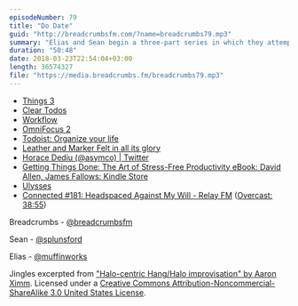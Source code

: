 ```yaml
---
episodeNumber: 79
title: "Do Date"
guid: "http://breadcrumbsfm.com/?name=breadcrumbs79.mp3"
summary: "Elias and Sean begin a three-part series in which they attempt to design their own task management system. (Spoiler: they never really do.)"
duration: "50:48"
date: 2018-03-23T22:54:04+03:00
length: 36574327
file: "https://media.breadcrumbs.fm/breadcrumbs79.mp3"
---
```


- [Things 3](https://itunes.apple.com/us/app/things-3/id904237743?mt=8&uo=4)
- [Clear Todos](https://itunes.apple.com/us/app/clear-todos/id493136154?mt=8&uo=4)
- [Workflow](https://itunes.apple.com/us/app/workflow/id915249334?mt=8&uo=4)
- [OmniFocus 2](https://itunes.apple.com/us/app/omnifocus-2/id904071710?mt=8&uo=4)
- [Todoist: Organize your life](https://itunes.apple.com/us/app/todoist-organize-your-life/id572688855?mt=8&uo=4)
- [Leather and Marker Felt in all its glory](http://web.archive.org/web/20100531015451/http://www.apple.com/ipad/features/notes.html)
- [Horace Dediu (@asymco) | Twitter](https://twitter.com/asymco)
- [Getting Things Done: The Art of Stress-Free Productivity eBook: David Allen, James Fallows: Kindle Store](http://www.amazon.com/dp/B00KWG9M2E/?tag=breadcrumbsfm-20)
- [Ulysses](https://itunes.apple.com/us/app/ulysses/id1225571038?mt=8&uo=4)
- [Connected #181: Headspaced Against My Will - Relay FM](http://relay.fm/connected/181) ([Overcast: 38:55](https://overcast.fm/+FXx49LGUM/38:55))

Breadcrumbs - [@breadcrumbsfm](https://twitter.com/breadcrumbsfm)

Sean - [@splunsford](https://twitter.com/splunsford)

Elias - [@muffinworks](https://twitter.com/muffinworks)

Jingles excerpted from ["Halo-centric Hang/Halo improvisation" by Aaron Ximm](http://freemusicarchive.org/music/aaron_ximm/handpans_and_the_hang/). Licensed under a [Creative Commons Attribution-Noncommercial-ShareAlike 3.0 United States License](http://creativecommons.org/licenses/by-nc-sa/3.0/us/).